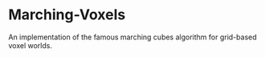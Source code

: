 Marching-Voxels
===============

An implementation of the famous marching cubes algorithm for grid-based voxel worlds.
